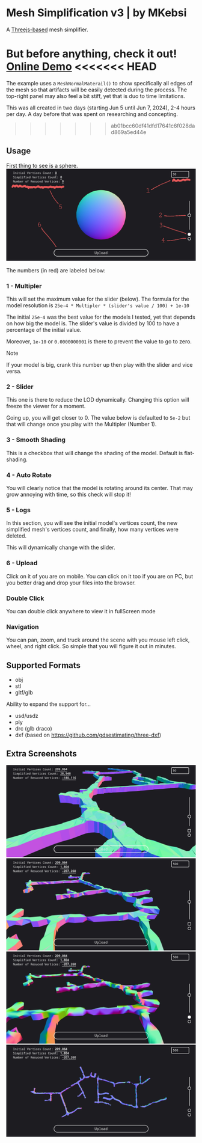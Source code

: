 # Mesh Simplification v3 | by MKebsi
A [Threejs-based](https://threejs.org/) mesh simplifier.

But before anything, check it out!
[Online Demo](https://mesh-simplification.vercel.app/)
<<<<<<< HEAD
=======

The example uses a `MeshNormalMaterail()` to show specifically all edges of the mesh so that artifacts will be easily detected during the process. The top-right panel may also feel a bit stiff, yet that is duo to time limitations.

This was all created in two days (starting Jun 5 until Jun 7, 2024), 2-4 hours per day. A day before that was spent on researching and concepting.
>>>>>>> ab01bcc60df41dfd17641c6f028dad869a5ed44e

## Usage
First thing to see is a sphere. 
![image 1](./tut/1.jpg)

The numbers (in red) are labeled below:

### 1 - Multipler
This will set the maximum value for the slider (below). The formula for the model resolution is `25e-4 * Multipler * (slider's value / 100) + 1e-10`

The initial `25e-4` was the best value for the models I tested, yet that depends on how big the model is. The slider's value is divided by 100 to have a percentage of the initial value.

Moreover, `1e-10` or `0.0000000001` is there to prevent the value to go to zero.

> [!Note]
> If your model is big, crank this number up then play with the slider and vice versa.

### 2 - Slider
This one is there to reduce the LOD dynamically. Changing this option will freeze the viewer for a moment.

Going up, you will get closer to 0. The value below is defaulted to `5e-2` but that will change once you play with the Multipler (Number 1).

### 3 - Smooth Shading
This is a checkbox that will change the shading of the model. Default is flat-shading.

### 4 - Auto Rotate
You will clearly notice that the model is rotating around its center. That may grow annoying with time, so this check will stop it!

### 5 - Logs
In this section, you will see the initial model's vertices count, the new simplified mesh's vertices count, and finally, how many vertices were deleted.

This will dynamically change with the slider.

### 6 - Upload 
Click on it of you are on mobile. You can click on it too if you are on PC, but you better drag and drop your files into the browser. 

### Double Click
You can double click anywhere to view it in fullScreen mode

### Navigation
You can pan, zoom, and truck around the scene with you mouse left click, wheel, and right click. So simple that you will figure it out in minutes. 

## Supported Formats
- obj
- stl
- gltf/glb

Ability to expand the support for...
- usd/usdz
- ply
- drc (glb draco)
- dxf (based on https://github.com/gdsestimating/three-dxf)

## Extra Screenshots 
![](./tut/2.jpg)
![](./tut/3.jpg)
![](./tut/4.jpg)
![](./tut/5.jpg)
